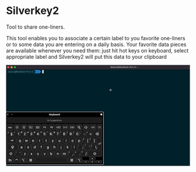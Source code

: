 # Silverkey2
Tool to share one-liners. 

This tool enables you to associate a certain label to you favorite one-liners or to some data you are entering on a daily basis. Your favorite data pieces are available whenever you need them: just hit hot keys on keyboard, select appropriate label and Silverkey2 will put this data to your clipboard

![](./docs/images/demo.gif)